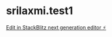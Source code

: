 # srilaxmi.test1

[Edit in StackBlitz next generation editor ⚡️](https://stackblitz.com/~/github.com/sricharann2/srilaxmi.test1)